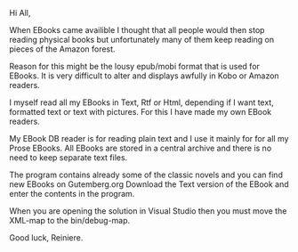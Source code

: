 Hi All,

When EBooks came availible I thought that all people would then
stop reading physical books but unfortunately many of them keep
reading on pieces of the Amazon forest.

Reason for this might be the lousy epub/mobi format that is used
for EBooks. It is very difficult to alter and displays awfully
in Kobo or Amazon readers.

I myself read all my EBooks in Text, Rtf or Html, depending if I
want text, formatted text or text with pictures. For this I have
made my own EBook readers.

My EBook DB reader is for reading plain text and I use it mainly for
for all my Prose EBooks. All EBooks are stored in a central archive
and there is no need to keep separate text files.

The program contains already some of the classic novels and you
can find new EBooks on Gutemberg.org Download the Text version
of the EBook and enter the contents in the program.

When you are opening the solution in Visual Studio then you must 
move the XML-map to the bin/debug-map.

Good luck,
Reiniere.
